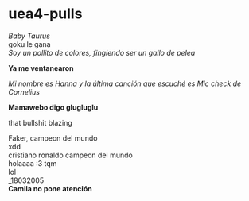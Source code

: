 # uea4-pulls


*Baby Taurus*  
goku le gana  
*Soy un pollito de colores, fingiendo ser un gallo de pelea*  


**Ya me ventanearon**  

_Mi nombre es Hanna y la última canción que escuché es Mic check de Cornelius_  


**Mamawebo digo glugluglu**  

that bullshit blazing  


Faker, campeon del mundo  
xdd  
cristiano ronaldo campeon del mundo  
holaaaa :3 tqm  
lol  
_18032005  
**Camila no pone atención**

